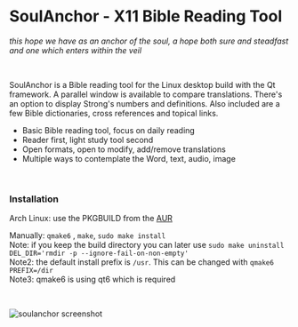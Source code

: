 # SoulAnchor - X11 Bible Reading Tool

*this hope we have as an anchor of the soul, a hope both sure and steadfast and one which enters within the veil*

&nbsp;

SoulAnchor is a Bible reading tool for the Linux desktop build with the Qt framework. A parallel window is available to compare translations. There's an option to display Strong's numbers and definitions. Also included are a few Bible dictionaries, cross references and topical links. 

* Basic Bible reading tool, focus on daily reading
* Reader first, light study tool second
* Open formats, open to modify, add/remove translations
* Multiple ways to contemplate the Word, text, audio, image

&nbsp;

### Installation

Arch Linux: use the PKGBUILD from the [AUR](https://aur.archlinux.org/packages/soulanchor "archlinux user depository")

Manually: `qmake6` , `make`, `sudo make install`  
Note: if you keep the build directory you can later use `sudo make uninstall DEL_DIR='rmdir -p --ignore-fail-on-non-empty'`  
Note2: the default install prefix is `/usr`. This can be changed with `qmake6 PREFIX=/dir`  
Note3: qmake6 is using qt6 which is required  

&nbsp;

![soulanchor screenshot](/../screenshots/soulanchor-01.png?raw=true "screenshot")
